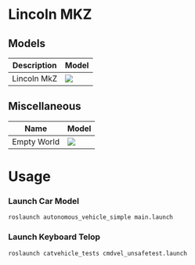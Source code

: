 # Lincoln MKZ


## Models

| Description | Model                          |
| ----------- | ------------------------------ |
| Lincoln MkZ   | ![](https://user-images.githubusercontent.com/58532023/179680381-4ad310eb-5b2a-4b0f-abf7-001d01a6adc0.png) |








## Miscellaneous

| Name             		| Model                                  |
| --------------------- | -------------------------------------- |
| Empty World | ![](https://github.com/JdeRobot/CustomRobots/blob/noetic-devel/roomba_robot/imgs/ground_plane.png)    		 |


# Usage

### Launch Car Model

```roslaunch autonomous_vehicle_simple main.launch```

### Launch Keyboard Telop

```roslaunch catvehicle_tests cmdvel_unsafetest.launch```
